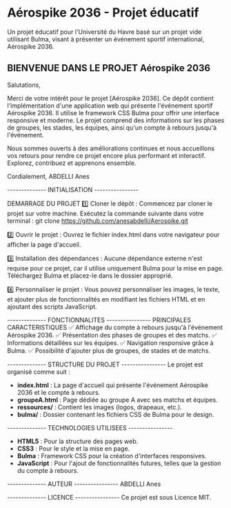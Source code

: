 # Aérospike 2036 - Projet éducatif
Un projet éducatif pour l'Université du Havre basé sur un projet vide utilisant Bulma, visant à présenter un événement sportif international, Aérospike 2036.

## BIENVENUE DANS LE PROJET Aérospike 2036
Salutations,

Merci de votre intérêt pour le projet [Aérospike 2036]. Ce dépôt contient l'implémentation d'une application web qui présente l'événement sportif Aérospike 2036. Il utilise le framework CSS Bulma pour offrir une interface responsive et moderne. Le projet comprend des informations sur les phases de groupes, les stades, les équipes, ainsi qu'un compte à rebours jusqu'à l'événement.

Nous sommes ouverts à des améliorations continues et nous accueillons vos retours pour rendre ce projet encore plus performant et interactif. Explorez, contribuez et apprenons ensemble.

Cordialement,
ABDELLI Anes

-------------- INITIALISATION ----------------

DEMARRAGE DU PROJET
1️⃣ Cloner le dépôt : Commencez par cloner le projet sur votre machine.
Exécutez la commande suivante dans votre terminal :
git clone https://github.com/anesabdelli/Aerospike.git

2️⃣ Ouvrir le projet : Ouvrez le fichier index.html dans votre navigateur pour afficher la page d'accueil.

3️⃣ Installation des dépendances : Aucune dépendance externe n'est requise pour ce projet, car il utilise uniquement Bulma pour la mise en page. Téléchargez Bulma et placez-le dans le dossier approprié.

4️⃣ Personnaliser le projet : Vous pouvez personnaliser les images, le texte, et ajouter plus de fonctionnalités en modifiant les fichiers HTML et en ajoutant des scripts JavaScript.

-------------- FONCTIONNALITES ----------------
PRINCIPALES CARACTERISTIQUES
✅ Affichage du compte à rebours jusqu'à l'événement Aérospike 2036.
✅ Présentation des phases de groupes et des matchs.
✅ Informations détaillées sur les équipes.
✅ Navigation responsive grâce à Bulma.
✅ Possibilité d'ajouter plus de groupes, de stades et de matchs.

-------------- STRUCTURE DU PROJET ----------------
Le projet est organisé comme suit :
- **index.html** : La page d'accueil qui présente l'événement Aérospike 2036 et le compte à rebours.
- **groupeA.html** : Page dédiée au groupe A avec ses matchs et équipes.
- **ressources/** : Contient les images (logos, drapeaux, etc.).
- **bulma/** : Dossier contenant les fichiers CSS de Bulma pour le design.

-------------- TECHNOLOGIES UTILISEES ----------------
- **HTML5** : Pour la structure des pages web.
- **CSS3** : Pour le style et la mise en page.
- **Bulma** : Framework CSS pour la création d'interfaces responsives.
- **JavaScript** : Pour l'ajout de fonctionnalités futures, telles que la gestion du compte à rebours.

-------------- AUTEUR ----------------
ABDELLI Anes

-------------- LICENCE ----------------
Ce projet est sous Licence MIT.
